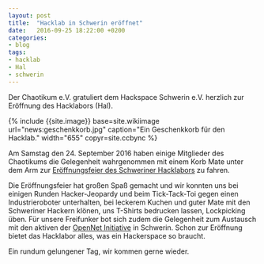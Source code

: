 ```yaml
---
layout: post
title:  "Hacklab in Schwerin eröffnet"
date:   2016-09-25 18:22:00 +0200
categories:
- blog
tags:
- hacklab
- Hal
- schwerin
---
```


Der Chaotikum e.V. gratuliert dem Hackspace Schwerin e.V. herzlich zur Eröffnung des Hacklabors (Hal).
<!--more-->
{% include {{site.image}} base=site.wikiimage url="news:geschenkkorb.jpg" caption="Ein Geschenkkorb für den Hacklab." width="655" copyr=site.ccbync %}

Am Samstag den 24. September 2016 haben einige Mitglieder des Chaotikums die Gelegenheit wahrgenommen mit einem Korb Mate unter dem Arm zur [Eröffnungsfeier des Schweriner Hacklabors](https://hacklabor.de/2016/09/opening/) zu fahren.

Die Eröffnungsfeier hat großen Spaß gemacht und wir konnten uns bei einigen Runden Hacker-Jeopardy und beim Tick-Tack-Toi gegen einen Industrieroboter unterhalten, bei leckerem Kuchen und guter Mate mit den Schweriner Hackern klönen, uns T-Shirts bedrucken lassen, Lockpicking üben. Für unsere Freifunker bot sich zudem die Gelegenheit zum Austausch mit den aktiven der [OpenNet Initiative](https://wiki.opennet-initiative.de/wiki/Hauptseite) in Schwerin. Schon zur Eröffnung bietet das Hacklabor alles, was ein Hackerspace so braucht.

Ein rundum gelungener Tag, wir kommen gerne wieder.

